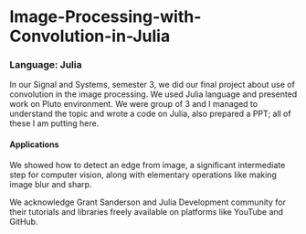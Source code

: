 # Image-Processing-with-Convolution-in-Julia

### Language: Julia

In our Signal and Systems, semester 3, we did our final project about use of convolution in the image processing. We used Julia language and presented work on Pluto environment. We were group of 3 and I managed to understand the topic and wrote a code on Julia, also prepared a PPT; all of these I am putting here.

#### Applications
We showed how to detect an edge from image, a significant intermediate step for computer vision, along with elementary operations like making image blur and sharp.

We acknowledge Grant Sanderson and Julia Development community for their tutorials and libraries freely available on platforms like YouTube and GitHub.
